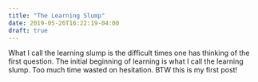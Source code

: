 ```yaml
---
title: "The Learning Slump"
date: 2019-05-26T16:22:19-04:00
draft: true
---
```

What I call the learning slump is the difficult times one has thinking of the first question. The initial beginning of learning is what I call the learning slump. Too much time wasted on hesitation. 
BTW this is my first post!

